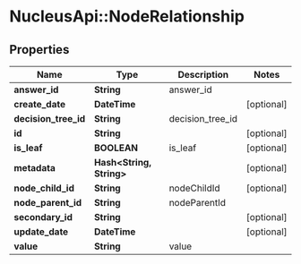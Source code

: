 # NucleusApi::NodeRelationship

## Properties
Name | Type | Description | Notes
------------ | ------------- | ------------- | -------------
**answer_id** | **String** | answer_id | 
**create_date** | **DateTime** |  | [optional] 
**decision_tree_id** | **String** | decision_tree_id | 
**id** | **String** |  | [optional] 
**is_leaf** | **BOOLEAN** | is_leaf | [optional] 
**metadata** | **Hash&lt;String, String&gt;** |  | [optional] 
**node_child_id** | **String** | nodeChildId | [optional] 
**node_parent_id** | **String** | nodeParentId | 
**secondary_id** | **String** |  | [optional] 
**update_date** | **DateTime** |  | [optional] 
**value** | **String** | value | 


